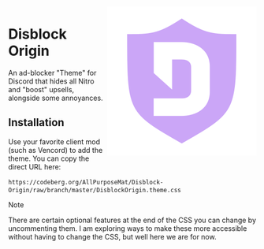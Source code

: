 <img src="logo.svg" align="right" alt="A mauve-colored Ublock Origin shield with the Discord 'D' in the center.">

# Disblock Origin

An ad-blocker "Theme" for Discord that hides all Nitro and "boost" upsells, alongside some annoyances.


## Installation

Use your favorite client mod (such as Vencord) to add the theme. You can copy the direct URL here:
```
https://codeberg.org/AllPurposeMat/Disblock-Origin/raw/branch/master/DisblockOrigin.theme.css
```

> [!NOTE]
> There are certain optional features at the end of the CSS you can change by uncommenting them. I am exploring ways to make these more accessible without having to change the CSS, but well here we are for now.